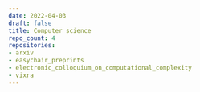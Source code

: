 ```yaml
---
date: 2022-04-03
draft: false
title: Computer science
repo_count: 4
repositories:
- arxiv
- easychair_preprints
- electronic_colloquium_on_computational_complexity
- vixra
---
```



